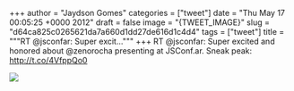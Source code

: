 
+++
author = "Jaydson Gomes"
categories = ["tweet"]
date = "Thu May 17 00:05:25 +0000 2012"
draft = false
image = "{TWEET_IMAGE}"
slug = "d64ca825c0265621da7a660d1dd27de616d1c4d4"
tags = ["tweet"]
title = """RT @jsconfar: Super excit..."""
+++
RT @jsconfar: Super excited and honored about @zenorocha presenting at JSConf.ar. Sneak peak:
http://t.co/4VfppQo0

![](/images/tweet-media/202912672138788866-AtDW8yLCQAE3yuI.jpg)